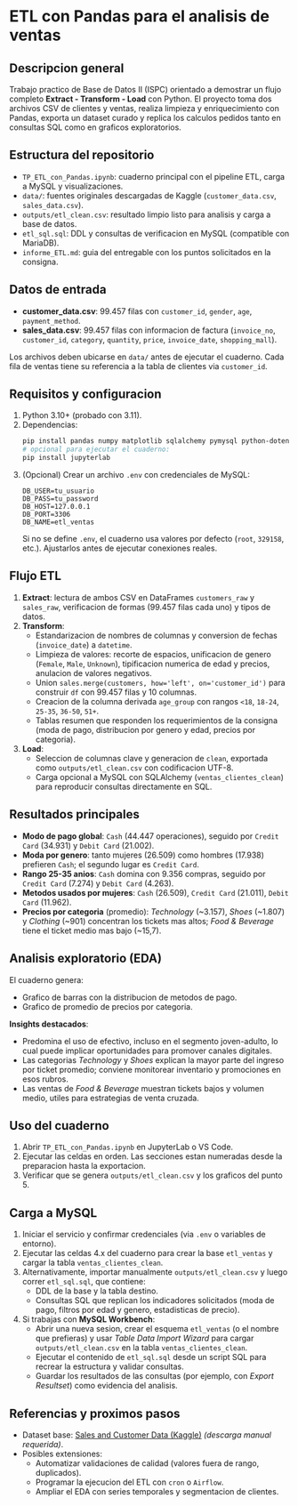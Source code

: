 # ETL con Pandas para el analisis de ventas

## Descripcion general
Trabajo practico de Base de Datos II (ISPC) orientado a demostrar un flujo completo **Extract - Transform - Load** con Python. El proyecto toma dos archivos CSV de clientes y ventas, realiza limpieza y enriquecimiento con Pandas, exporta un dataset curado y replica los calculos pedidos tanto en consultas SQL como en graficos exploratorios.

## Estructura del repositorio
- `TP_ETL_con_Pandas.ipynb`: cuaderno principal con el pipeline ETL, carga a MySQL y visualizaciones.
- `data/`: fuentes originales descargadas de Kaggle (`customer_data.csv`, `sales_data.csv`).
- `outputs/etl_clean.csv`: resultado limpio listo para analisis y carga a base de datos.
- `etl_sql.sql`: DDL y consultas de verificacion en MySQL (compatible con MariaDB).
- `informe_ETL.md`: guia del entregable con los puntos solicitados en la consigna.

## Datos de entrada
- **customer_data.csv**: 99.457 filas con `customer_id`, `gender`, `age`, `payment_method`.
- **sales_data.csv**: 99.457 filas con informacion de factura (`invoice_no`, `customer_id`, `category`, `quantity`, `price`, `invoice_date`, `shopping_mall`).

Los archivos deben ubicarse en `data/` antes de ejecutar el cuaderno. Cada fila de ventas tiene su referencia a la tabla de clientes via `customer_id`.

## Requisitos y configuracion
1. Python 3.10+ (probado con 3.11).
2. Dependencias:
   ```bash
   pip install pandas numpy matplotlib sqlalchemy pymysql python-dotenv
   # opcional para ejecutar el cuaderno:
   pip install jupyterlab
   ```
3. (Opcional) Crear un archivo `.env` con credenciales de MySQL:
   ```
   DB_USER=tu_usuario
   DB_PASS=tu_password
   DB_HOST=127.0.0.1
   DB_PORT=3306
   DB_NAME=etl_ventas
   ```
   Si no se define `.env`, el cuaderno usa valores por defecto (`root`, `329158`, etc.). Ajustarlos antes de ejecutar conexiones reales.

## Flujo ETL
1. **Extract**: lectura de ambos CSV en DataFrames `customers_raw` y `sales_raw`, verificacion de formas (99.457 filas cada uno) y tipos de datos.
2. **Transform**:
   - Estandarizacion de nombres de columnas y conversion de fechas (`invoice_date`) a `datetime`.
   - Limpieza de valores: recorte de espacios, unificacion de genero (`Female`, `Male`, `Unknown`), tipificacion numerica de edad y precios, anulacion de valores negativos.
   - Union `sales.merge(customers, how='left', on='customer_id')` para construir `df` con 99.457 filas y 10 columnas.
   - Creacion de la columna derivada `age_group` con rangos `<18`, `18-24`, `25-35`, `36-50`, `51+`.
   - Tablas resumen que responden los requerimientos de la consigna (moda de pago, distribucion por genero y edad, precios por categoria).
3. **Load**:
   - Seleccion de columnas clave y generacion de `clean`, exportada como `outputs/etl_clean.csv` con codificacion UTF-8.
   - Carga opcional a MySQL con SQLAlchemy (`ventas_clientes_clean`) para reproducir consultas directamente en SQL.

## Resultados principales
- **Modo de pago global**: `Cash` (44.447 operaciones), seguido por `Credit Card` (34.931) y `Debit Card` (21.002).
- **Moda por genero**: tanto mujeres (26.509) como hombres (17.938) prefieren `Cash`; el segundo lugar es `Credit Card`.
- **Rango 25-35 anios**: `Cash` domina con 9.356 compras, seguido por `Credit Card` (7.274) y `Debit Card` (4.263).
- **Metodos usados por mujeres**: `Cash` (26.509), `Credit Card` (21.011), `Debit Card` (11.962).
- **Precios por categoria** (promedio): *Technology* (~3.157), *Shoes* (~1.807) y *Clothing* (~901) concentran los tickets mas altos; *Food & Beverage* tiene el ticket medio mas bajo (~15,7).

## Analisis exploratorio (EDA)
El cuaderno genera:
- Grafico de barras con la distribucion de metodos de pago.
- Grafico de promedio de precios por categoria.

**Insights destacados**:
- Predomina el uso de efectivo, incluso en el segmento joven-adulto, lo cual puede implicar oportunidades para promover canales digitales.
- Las categorias *Technology* y *Shoes* explican la mayor parte del ingreso por ticket promedio; conviene monitorear inventario y promociones en esos rubros.
- Las ventas de *Food & Beverage* muestran tickets bajos y volumen medio, utiles para estrategias de venta cruzada.

## Uso del cuaderno
1. Abrir `TP_ETL_con_Pandas.ipynb` en JupyterLab o VS Code.
2. Ejecutar las celdas en orden. Las secciones estan numeradas desde la preparacion hasta la exportacion.
3. Verificar que se genera `outputs/etl_clean.csv` y los graficos del punto 5.

## Carga a MySQL
1. Iniciar el servicio y confirmar credenciales (via `.env` o variables de entorno).
2. Ejecutar las celdas 4.x del cuaderno para crear la base `etl_ventas` y cargar la tabla `ventas_clientes_clean`.
3. Alternativamente, importar manualmente `outputs/etl_clean.csv` y luego correr `etl_sql.sql`, que contiene:
   - DDL de la base y la tabla destino.
   - Consultas SQL que replican los indicadores solicitados (moda de pago, filtros por edad y genero, estadisticas de precio).
4. Si trabajas con **MySQL Workbench**:
   - Abrir una nueva sesion, crear el esquema `etl_ventas` (o el nombre que prefieras) y usar *Table Data Import Wizard* para cargar `outputs/etl_clean.csv` en la tabla `ventas_clientes_clean`.
   - Ejecutar el contenido de `etl_sql.sql` desde un script SQL para recrear la estructura y validar consultas.
   - Guardar los resultados de las consultas (por ejemplo, con *Export Resultset*) como evidencia del analisis.

## Referencias y proximos pasos
- Dataset base: [Sales and Customer Data (Kaggle)](https://www.kaggle.com/datasets) *(descarga manual requerida)*.
- Posibles extensiones:
  - Automatizar validaciones de calidad (valores fuera de rango, duplicados).
  - Programar la ejecucion del ETL con `cron` o `Airflow`.
  - Ampliar el EDA con series temporales y segmentacion de clientes.
